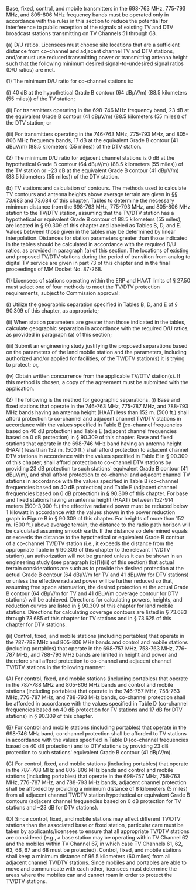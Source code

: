 Base, fixed, control, and mobile transmitters in the 698-763 MHz, 775-793 MHz, and 805-806 MHz frequency bands must be operated only in accordance with the rules in this section to reduce the potential for interference to public reception of the signals of existing TV and DTV broadcast stations transmitting on TV Channels 51 through 68.

(a) D/U ratios. Licensees must choose site locations that are a sufficient distance from co-channel and adjacent channel TV and DTV stations, and/or must use reduced transmitting power or transmitting antenna height such that the following minimum desired signal-to-undesired signal ratios (D/U ratios) are met.

(1) The minimum D/U ratio for co-channel stations is:

(i) 40 dB at the hypothetical Grade B contour (64 dBµV/m) (88.5 kilometers (55 miles)) of the TV station;

(ii) For transmitters operating in the 698-746 MHz frequency band, 23 dB at the equivalent Grade B contour (41 dBµV/m) (88.5 kilometers (55 miles)) of the DTV station; or

(iii) For transmitters operating in the 746-763 MHz, 775-793 MHz, and 805-806 MHz frequency bands, 17 dB at the equivalent Grade B contour (41 dBµV/m) (88.5 kilometers (55 miles)) of the DTV station.

(2) The minimum D/U ratio for adjacent channel stations is 0 dB at the hypothetical Grade B contour (64 dBµV/m) (88.5 kilometers (55 miles)) of the TV station or −23 dB at the equivalent Grade B contour (41 dBµV/m) (88.5 kilometers (55 miles)) of the DTV station.

(b) TV stations and calculation of contours. The methods used to calculate TV contours and antenna heights above average terrain are given in §§ 73.683 and 73.684 of this chapter. Tables to determine the necessary minimum distance from the 698-763 MHz, 775-793 MHz, and 805-806 MHz station to the TV/DTV station, assuming that the TV/DTV station has a hypothetical or equivalent Grade B contour of 88.5 kilometers (55 miles), are located in § 90.309 of this chapter and labeled as Tables B, D, and E. Values between those given in the tables may be determined by linear interpolation. Distances for station parameters greater than those indicated in the tables should be calculated in accordance with the required D/U ratios, as provided in paragraph (a) of this section. The locations of existing and proposed TV/DTV stations during the period of transition from analog to digital TV service are given in part 73 of this chapter and in the final proceedings of MM Docket No. 87-268.

(1) Licensees of stations operating within the ERP and HAAT limits of § 27.50 must select one of four methods to meet the TV/DTV protection requirements, subject to Commission approval:

(i) Utilize the geographic separation specified in Tables B, D, and E of § 90.309 of this chapter, as appropriate;

(ii) When station parameters are greater than those indicated in the tables, calculate geographic separation in accordance with the required D/U ratios, as provided in paragraph (a) of this section;

(iii) Submit an engineering study justifying the proposed separations based on the parameters of the land mobile station and the parameters, including authorized and/or applied for facilities, of the TV/DTV station(s) it is trying to protect; or,

(iv) Obtain written concurrence from the applicable TV/DTV station(s). If this method is chosen, a copy of the agreement must be submitted with the application.

(2) The following is the method for geographic separations. (i) Base and fixed stations that operate in the 746-763 MHz, 775-787 MHz, and 788-793 MHz bands having an antenna height (HAAT) less than 152 m. (500 ft.) shall afford protection to co-channel and adjacent channel TV/DTV stations in accordance with the values specified in Table B (co-channel frequencies based on 40 dB protection) and Table E (adjacent channel frequencies based on 0 dB protection) in § 90.309 of this chapter. Base and fixed stations that operate in the 698-746 MHz band having an antenna height (HAAT) less than 152 m. (500 ft.) shall afford protection to adjacent channel DTV stations in accordance with the values specified in Table E in § 90.309 of this chapter, shall afford protection to co-channel DTV stations by providing 23 dB protection to such stations' equivalent Grade B contour (41 dBµV/m), and shall afford protection to co-channel and adjacent channel TV stations in accordance with the values specified in Table B (co-channel frequencies based on 40 dB protection) and Table E (adjacent channel frequencies based on 0 dB protection) in § 90.309 of this chapter. For base and fixed stations having an antenna height (HAAT) between 152-914 meters (500-3,000 ft.) the effective radiated power must be reduced below 1 kilowatt in accordance with the values shown in the power reduction graph in Figure B in § 90.309 of this chapter. For heights of more than 152 m. (500 ft.) above average terrain, the distance to the radio path horizon will be calculated assuming smooth earth. If the distance so determined equals or exceeds the distance to the hypothetical or equivalent Grade B contour of a co-channel TV/DTV station (i.e., it exceeds the distance from the appropriate Table in § 90.309 of this chapter to the relevant TV/DTV station), an authorization will not be granted unless it can be shown in an engineering study (see paragraph (b)(1)(iii) of this section) that actual terrain considerations are such as to provide the desired protection at the actual Grade B contour (64 dBµV/m for TV and 41 dBµV/m for DTV stations) or unless the effective radiated power will be further reduced so that, assuming free space attenuation, the desired protection at the actual Grade B contour (64 dBµV/m for TV and 41 dBµV/m coverage contour for DTV stations) will be achieved. Directions for calculating powers, heights, and reduction curves are listed in § 90.309 of this chapter for land mobile stations. Directions for calculating coverage contours are listed in § 73.683 through 73.685 of this chapter for TV stations and in § 73.625 of this chapter for DTV stations.

(ii) Control, fixed, and mobile stations (including portables) that operate in the 787-788 MHz and 805-806 MHz bands and control and mobile stations (including portables) that operate in the 698-757 MHz, 758-763 MHz, 776-787 MHz, and 788-793 MHz bands are limited in height and power and therefore shall afford protection to co-channel and adjacent channel TV/DTV stations in the following manner:

(A) For control, fixed, and mobile stations (including portables) that operate in the 787-788 MHz and 805-806 MHz bands and control and mobile stations (including portables) that operate in the 746-757 MHz, 758-763 MHz, 776-787 MHz, and 788-793 MHz bands, co-channel protection shall be afforded in accordance with the values specified in Table D (co-channel frequencies based on 40 dB protection for TV stations and 17 dB for DTV stations) in § 90.309 of this chapter.

(B) For control and mobile stations (including portables) that operate in the 698-746 MHz band, co-channel protection shall be afforded to TV stations in accordance with the values specified in Table D (co-channel frequencies based on 40 dB protection) and to DTV stations by providing 23 dB protection to such stations' equivalent Grade B contour (41 dBµV/m).

(C) For control, fixed, and mobile stations (including portables) that operate in the 787-788 MHz and 805-806 MHz bands and control and mobile stations (including portables) that operate in the 698-757 MHz, 758-763 MHz, 776-787 MHz, and 788-793 MHz bands, adjacent channel protection shall be afforded by providing a minimum distance of 8 kilometers (5 miles) from all adjacent channel TV/DTV station hypothetical or equivalent Grade B contours (adjacent channel frequencies based on 0 dB protection for TV stations and −23 dB for DTV stations).

(D) Since control, fixed, and mobile stations may affect different TV/DTV stations than the associated base or fixed station, particular care must be taken by applicants/licensees to ensure that all appropriate TV/DTV stations are considered (e.g., a base station may be operating within TV Channel 62 and the mobiles within TV Channel 67, in which case TV Channels 61, 62, 63, 66, 67 and 68 must be protected). Control, fixed, and mobile stations shall keep a minimum distance of 96.5 kilometers (60 miles) from all adjacent channel TV/DTV stations. Since mobiles and portables are able to move and communicate with each other, licensees must determine the areas where the mobiles can and cannot roam in order to protect the TV/DTV stations.
              

